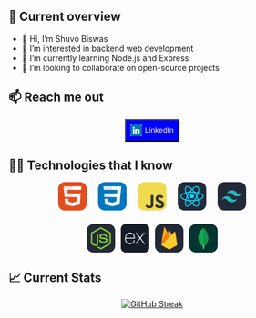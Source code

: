 ## 👀 Current overview

- 👋 Hi, I’m Shuvo Biswas
- 👀 I’m interested in backend web development
- 🌱 I’m currently learning Node.js and Express
- 💞️ I’m looking to collaborate on open-source projects

## 📫 Reach me out

<div style="display: flex; justify-content: center; align-items: center;">
  <a href="https://www.linkedin.com/in/biswas-shuvo/">
    <button style="padding: 8px; background-color: blue; color: #ffffff; display: flex; justify-content: center; align-items: center;">
      <img src="./icon/linkedin.png" alt="LinkedIn" style="width: 20px; height: 20px; margin-right: 5px;">
      LinkedIn
    </button>
  </a>
</div>

## 👨‍💻 Technologies that I know

<!-- Create a container for the two rows -->
<div style="display: flex; flex-wrap: wrap; justify-content: center; gap: 24px;">

  <!-- First row -->
 <div style="display: flex; align-items: center; gap: 20px;">
  <img src="./icon/HTML.svg" alt="HTML" width="50" height="50">
  <img src="./icon/CSS.svg" alt="CSS" width="50" height="50">
  <img src="./icon/JavaScript.svg" alt="JavaScript" width="50" height="50">
  <img src="./icon/React-Dark.svg" alt="React" width="50" height="50">
  <img src="./icon/TailwindCSS-Dark.svg" alt="Tailwind CSS" width="50" height="50">
</div>

  <!-- Second row -->
  <div style="flex: 0 1 auto; display: flex; align-items: center; gap: 10px">
    <img src="./icon/NodeJS-Dark.svg" alt="Node.js" width="50" height="50">
    <img src="./icon/express.png" alt="Express.js" width="50" height="50">
    <img src="./icon/Firebase-Dark.svg" alt="Firebase" width="50" height="50">
    <img src="./icon/MongoDB.svg" alt="MongoDB" width="50" height="50">
  </div>

</div>

## 📈 Current Stats

<div style="display: flex; justify-content: center; align-items: center;">
  <a style="max-width: 100%;" href="https://git.io/streak-stats">
    <img src="https://github-readme-streak-stats.herokuapp.com?user=Shuvo0414&theme=green-nur&mode=weekly" alt="GitHub Streak" style="max-width: 100%;" />
  </a>
</div>
